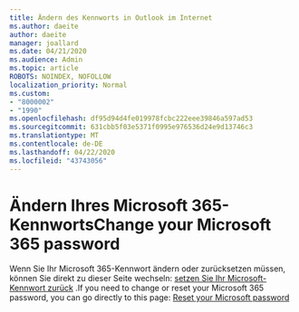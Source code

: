 ```yaml
---
title: Ändern des Kennworts in Outlook im Internet
ms.author: daeite
author: daeite
manager: joallard
ms.date: 04/21/2020
ms.audience: Admin
ms.topic: article
ROBOTS: NOINDEX, NOFOLLOW
localization_priority: Normal
ms.custom:
- "8000002"
- "1990"
ms.openlocfilehash: df95d94d4fe019978fcbc222eee39846a597ad53
ms.sourcegitcommit: 631cbb5f03e5371f0995e976536d24e9d13746c3
ms.translationtype: MT
ms.contentlocale: de-DE
ms.lasthandoff: 04/22/2020
ms.locfileid: "43743056"
---
```

# <a name="change-your-microsoft-365-password"></a><span data-ttu-id="709af-102">Ändern Ihres Microsoft 365-Kennworts</span><span class="sxs-lookup"><span data-stu-id="709af-102">Change your Microsoft 365 password</span></span>

<span data-ttu-id="709af-103">Wenn Sie Ihr Microsoft 365-Kennwort ändern oder zurücksetzen müssen, können Sie direkt zu dieser Seite wechseln: [setzen Sie Ihr Microsoft-Kennwort zurück](https://go.microsoft.com/fwlink/p/?linkid=841910) .</span><span class="sxs-lookup"><span data-stu-id="709af-103">If you need to change or reset your Microsoft 365 password, you can go directly to this page: [Reset your Microsoft password](https://go.microsoft.com/fwlink/p/?linkid=841910)</span></span>